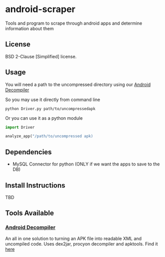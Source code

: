 # android-scraper
Tools and program to scrape through android apps and determine information about them

## License
BSD 2-Clause [Simplified] license.

## Usage
You will need a path to the uncompressed directory using our [Android Decompiler](https://github.com/kocsenc/android-scraper/tree/master/tools/apk-decompiler/)

So you may use it directly from command line
```
python Driver.py path/to/uncompressedapk
```

Or you can use it as a python module
```python
import Driver

analyze_app("/path/to/uncompressed apk)
```

## Dependencies
- MySQL Connector for python (ONLY if we want the apps to save to the DB)

## Install Instructions
TBD

## Tools Available
### [Android Decompiler](https://github.com/kocsenc/android-scraper/tree/master/tools/apk-decompiler/)
An all in one solution to turning an APK file into readable XML and uncompiled code.
Uses dex2jar, procyon decompiler and apktools.
Find it [here](https://github.com/kocsenc/android-scraper/tree/master/tools)

